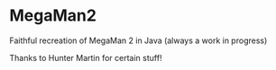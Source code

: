 MegaMan2
========

Faithful recreation of MegaMan 2 in Java (always a work in progress)

Thanks to Hunter Martin for certain stuff!
